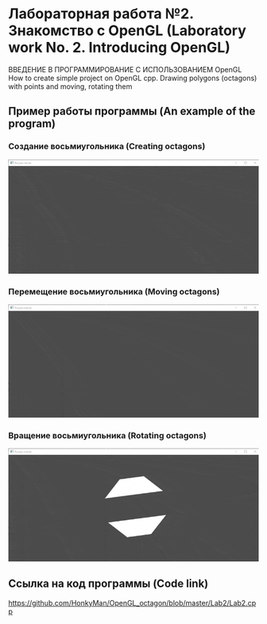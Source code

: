# Лабораторная работа №2. Знакомство с OpenGL (Laboratory work No. 2. Introducing OpenGL)
ВВЕДЕНИЕ В ПРОГРАММИРОВАНИЕ С ИСПОЛЬЗОВАНИЕМ OpenGL  
How to create simple project on OpenGL cpp. Drawing polygons (octagons) with points and moving, rotating them

## Пример работы программы (An example of the program)
### Создание восьмиугольника (Creating octagons)
![Пример работы приложения (An example of the program)](/creating.gif)

### Перемещение восьмиугольника (Moving octagons)
![Пример работы приложения (An example of the program)](/moving.gif)

### Вращение восьмиугольника (Rotating octagons)
![Пример работы приложения (An example of the program)](/rotating.gif)

## Ссылка на код программы (Code link)
https://github.com/HonkyMan/OpenGL_octagon/blob/master/Lab2/Lab2.cpp
